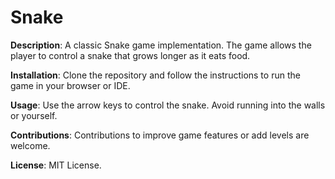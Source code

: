 # Snake
**Description**: A classic Snake game implementation. The game allows the player to control a snake that grows longer as it eats food.

**Installation**: Clone the repository and follow the instructions to run the game in your browser or IDE.

**Usage**: Use the arrow keys to control the snake. Avoid running into the walls or yourself.

**Contributions**: Contributions to improve game features or add levels are welcome.

**License**: MIT License.
